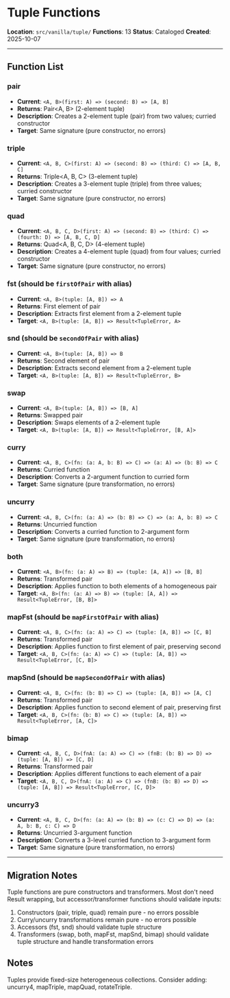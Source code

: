 # Tuple Functions

**Location**: `src/vanilla/tuple/`
**Functions**: 13
**Status**: Cataloged
**Created**: 2025-10-07

---

## Function List

### pair
- **Current**: `<A, B>(first: A) => (second: B) => [A, B]`
- **Returns**: Pair<A, B> (2-element tuple)
- **Description**: Creates a 2-element tuple (pair) from two values; curried constructor
- **Target**: Same signature (pure constructor, no errors)

### triple
- **Current**: `<A, B, C>(first: A) => (second: B) => (third: C) => [A, B, C]`
- **Returns**: Triple<A, B, C> (3-element tuple)
- **Description**: Creates a 3-element tuple (triple) from three values; curried constructor
- **Target**: Same signature (pure constructor, no errors)

### quad
- **Current**: `<A, B, C, D>(first: A) => (second: B) => (third: C) => (fourth: D) => [A, B, C, D]`
- **Returns**: Quad<A, B, C, D> (4-element tuple)
- **Description**: Creates a 4-element tuple (quad) from four values; curried constructor
- **Target**: Same signature (pure constructor, no errors)

### fst (should be `firstOfPair` with alias)
- **Current**: `<A, B>(tuple: [A, B]) => A`
- **Returns**: First element of pair
- **Description**: Extracts first element from a 2-element tuple
- **Target**: `<A, B>(tuple: [A, B]) => Result<TupleError, A>`

### snd (should be `secondOfPair` with alias)
- **Current**: `<A, B>(tuple: [A, B]) => B`
- **Returns**: Second element of pair
- **Description**: Extracts second element from a 2-element tuple
- **Target**: `<A, B>(tuple: [A, B]) => Result<TupleError, B>`

### swap
- **Current**: `<A, B>(tuple: [A, B]) => [B, A]`
- **Returns**: Swapped pair
- **Description**: Swaps elements of a 2-element tuple
- **Target**: `<A, B>(tuple: [A, B]) => Result<TupleError, [B, A]>`

### curry
- **Current**: `<A, B, C>(fn: (a: A, b: B) => C) => (a: A) => (b: B) => C`
- **Returns**: Curried function
- **Description**: Converts a 2-argument function to curried form
- **Target**: Same signature (pure transformation, no errors)

### uncurry
- **Current**: `<A, B, C>(fn: (a: A) => (b: B) => C) => (a: A, b: B) => C`
- **Returns**: Uncurried function
- **Description**: Converts a curried function to 2-argument form
- **Target**: Same signature (pure transformation, no errors)

### both
- **Current**: `<A, B>(fn: (a: A) => B) => (tuple: [A, A]) => [B, B]`
- **Returns**: Transformed pair
- **Description**: Applies function to both elements of a homogeneous pair
- **Target**: `<A, B>(fn: (a: A) => B) => (tuple: [A, A]) => Result<TupleError, [B, B]>`

### mapFst (should be `mapFirstOfPair` with alias)
- **Current**: `<A, B, C>(fn: (a: A) => C) => (tuple: [A, B]) => [C, B]`
- **Returns**: Transformed pair
- **Description**: Applies function to first element of pair, preserving second
- **Target**: `<A, B, C>(fn: (a: A) => C) => (tuple: [A, B]) => Result<TupleError, [C, B]>`

### mapSnd (should be `mapSecondOfPair` with alias)
- **Current**: `<A, B, C>(fn: (b: B) => C) => (tuple: [A, B]) => [A, C]`
- **Returns**: Transformed pair
- **Description**: Applies function to second element of pair, preserving first
- **Target**: `<A, B, C>(fn: (b: B) => C) => (tuple: [A, B]) => Result<TupleError, [A, C]>`

### bimap
- **Current**: `<A, B, C, D>(fnA: (a: A) => C) => (fnB: (b: B) => D) => (tuple: [A, B]) => [C, D]`
- **Returns**: Transformed pair
- **Description**: Applies different functions to each element of a pair
- **Target**: `<A, B, C, D>(fnA: (a: A) => C) => (fnB: (b: B) => D) => (tuple: [A, B]) => Result<TupleError, [C, D]>`

### uncurry3
- **Current**: `<A, B, C, D>(fn: (a: A) => (b: B) => (c: C) => D) => (a: A, b: B, c: C) => D`
- **Returns**: Uncurried 3-argument function
- **Description**: Converts a 3-level curried function to 3-argument form
- **Target**: Same signature (pure transformation, no errors)

---

## Migration Notes

Tuple functions are pure constructors and transformers. Most don't need Result wrapping, but accessor/transformer functions should validate inputs:

1. Constructors (pair, triple, quad) remain pure - no errors possible
2. Curry/uncurry transformations remain pure - no errors possible
3. Accessors (fst, snd) should validate tuple structure
4. Transformers (swap, both, mapFst, mapSnd, bimap) should validate tuple structure and handle transformation errors

## Notes

Tuples provide fixed-size heterogeneous collections. Consider adding: uncurry4, mapTriple, mapQuad, rotateTriple.
